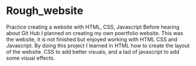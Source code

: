 # Rough_website
Practice creating a website with HTML, CSS, Javascript 
Before hearing about Git Hub I planned on creating my own poertfolio website. This was the website, it is not finished but enjoyed working with HTML CSS and Javascript. 
By doing this project I learned in HTML how to create the layout of the website. CSS to add better visuals, and a tad of javascript to add some visual effects. 
